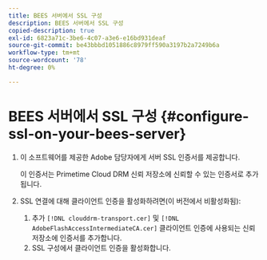 ```yaml
---
title: BEES 서버에서 SSL 구성
description: BEES 서버에서 SSL 구성
copied-description: true
exl-id: 6823a71c-3be6-4c07-a3e6-e16bd931deaf
source-git-commit: be43bbbd1051886c8979ff590a3197b2a7249b6a
workflow-type: tm+mt
source-wordcount: '78'
ht-degree: 0%

---
```


# BEES 서버에서 SSL 구성 {#configure-ssl-on-your-bees-server}

1. 이 소프트웨어를 제공한 Adobe 담당자에게 서버 SSL 인증서를 제공합니다.

   이 인증서는 Primetime Cloud DRM 신뢰 저장소에 신뢰할 수 있는 인증서로 추가됩니다.
1. SSL 연결에 대해 클라이언트 인증을 활성화하려면(이 버전에서 비활성화됨):
   1. 추가 `[!DNL clouddrm-transport.cer]` 및 `[!DNL AdobeFlashAccessIntermediateCA.cer]` 클라이언트 인증에 사용되는 신뢰 저장소에 인증서를 추가합니다.
   1. SSL 구성에서 클라이언트 인증을 활성화합니다.
